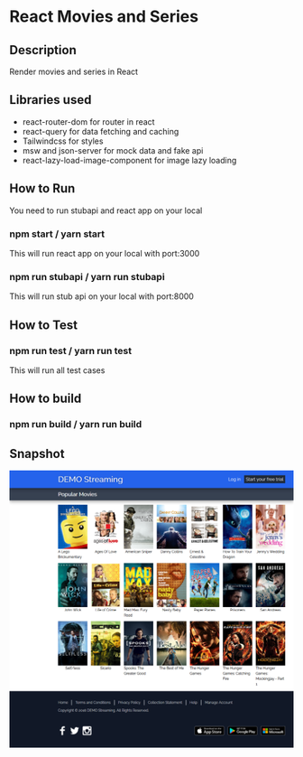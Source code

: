 # React Movies and Series

## Description

Render movies and series in React

## Libraries used

- react-router-dom for router in react
- react-query for data fetching and caching
- Tailwindcss for styles
- msw and json-server for mock data and fake api
- react-lazy-load-image-component for image lazy loading

## How to Run

You need to run stubapi and react app on your local

### npm start / yarn start

This will run react app on your local with port:3000

### npm run stubapi / yarn run stubapi

This will run stub api on your local with port:8000

## How to Test

### npm run test / yarn run test

This will run all test cases

## How to build

### npm run build / yarn run build

## Snapshot

![screenshot](./screenshot.png)
